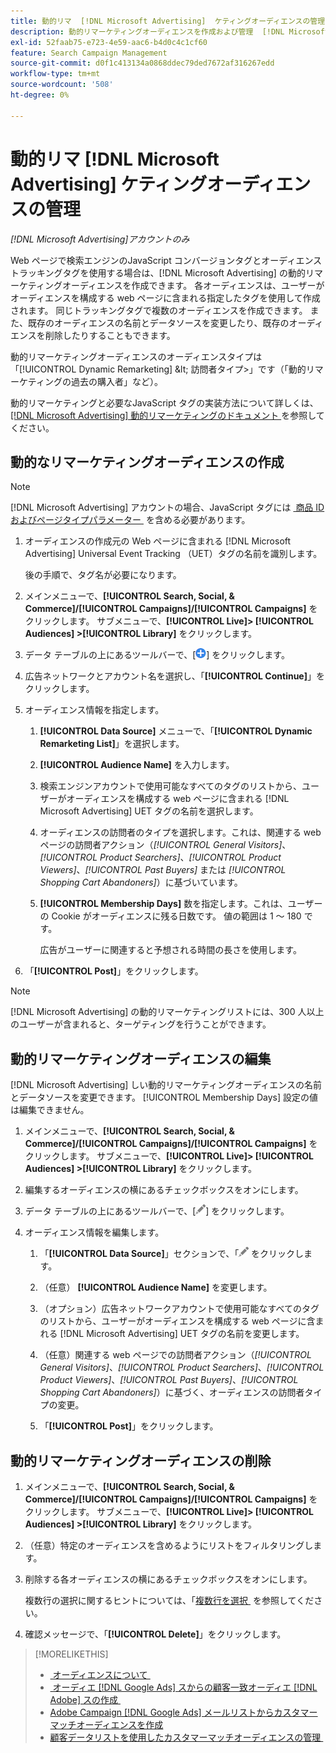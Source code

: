 ```yaml
---
title: 動的リマ  [!DNL Microsoft Advertising]  ケティングオーディエンスの管理
description: 動的リマーケティングオーディエンスを作成および管理  [!DNL Microsoft Advertising]  る方法について説明します。
exl-id: 52faab75-e723-4e59-aac6-b4d0c4c1cf60
feature: Search Campaign Management
source-git-commit: d0f1c413134a0868ddec79ded7672af316267edd
workflow-type: tm+mt
source-wordcount: '508'
ht-degree: 0%

---
```


# 動的リマ [!DNL Microsoft Advertising] ケティングオーディエンスの管理

*[!DNL Microsoft Advertising]アカウントのみ*

Web ページで検索エンジンのJavaScript コンバージョンタグとオーディエンストラッキングタグを使用する場合は、[!DNL Microsoft Advertising] の動的リマーケティングオーディエンスを作成できます。 各オーディエンスは、ユーザーがオーディエンスを構成する web ページに含まれる指定したタグを使用して作成されます。 同じトラッキングタグで複数のオーディエンスを作成できます。 また、既存のオーディエンスの名前とデータソースを変更したり、既存のオーディエンスを削除したりすることもできます。

動的リマーケティングオーディエンスのオーディエンスタイプは「[!UICONTROL Dynamic Remarketing] \&lt; 訪問者タイプ\>」です（「動的リマーケティングの過去の購入者」など）。

動的リマーケティングと必要なJavaScript タグの実装方法について詳しくは、[[!DNL Microsoft Advertising]  動的リマーケティングのドキュメント &#x200B;](https://help.ads.microsoft.com/#apex/ads/en/56910) を参照してください。

## 動的なリマーケティングオーディエンスの作成

>[!NOTE]
>
>[!DNL Microsoft Advertising] アカウントの場合、JavaScript タグには [&#x200B; 商品 ID およびページタイプパラメーター &#x200B;](https://help.ads.microsoft.com/#apex/ads/en/56910/1/#exp85) を含める必要があります。

1. オーディエンスの作成元の Web ページに含まれる [!DNL Microsoft Advertising] Universal Event Tracking （UET）タグの名前を識別します。

   後の手順で、タグ名が必要になります。

1. メインメニューで、**[!UICONTROL Search, Social, & Commerce]/[!UICONTROL Campaigns]/[!UICONTROL Campaigns]** をクリックします。 サブメニューで、**[!UICONTROL Live]> [!UICONTROL Audiences] >[!UICONTROL Library]** をクリックします。

1. データ テーブルの上にあるツールバーで、[![&#x200B; 作成 &#x200B;](/help/search-social-commerce/assets/add.png " 作成 ")] をクリックします。

1. 広告ネットワークとアカウント名を選択し、「**[!UICONTROL Continue]**」をクリックします。

1. オーディエンス情報を指定します。

   1. **[!UICONTROL Data Source]** メニューで、「**[!UICONTROL Dynamic Remarketing List]**」を選択します。

   1. **[!UICONTROL Audience Name]** を入力します。

   1. 検索エンジンアカウントで使用可能なすべてのタグのリストから、ユーザーがオーディエンスを構成する web ページに含まれる [!DNL Microsoft Advertising] UET タグの名前を選択します。

   1. オーディエンスの訪問者のタイプを選択します。これは、関連する web ページの訪問者アクション（*[!UICONTROL General Visitors]*、*[!UICONTROL Product Searchers]*、*[!UICONTROL Product Viewers]*、*[!UICONTROL Past Buyers]* または *[!UICONTROL Shopping Cart Abandoners]*）に基づいています。

   1. **[!UICONTROL Membership Days]** 数を指定します。これは、ユーザーの Cookie がオーディエンスに残る日数です。 値の範囲は 1 ～ 180 です。

      広告がユーザーに関連すると予想される時間の長さを使用します。

1. 「**[!UICONTROL Post]**」をクリックします。

>[!NOTE]
>
>[!DNL Microsoft Advertising] の動的リマーケティングリストには、300 人以上のユーザーが含まれると、ターゲティングを行うことができます。

## 動的リマーケティングオーディエンスの編集

[!DNL Microsoft Advertising] しい動的リマーケティングオーディエンスの名前とデータソースを変更できます。 [!UICONTROL Membership Days] 設定の値は編集できません。

1. メインメニューで、**[!UICONTROL Search, Social, & Commerce]/[!UICONTROL Campaigns]/[!UICONTROL Campaigns]** をクリックします。 サブメニューで、**[!UICONTROL Live]> [!UICONTROL Audiences] >[!UICONTROL Library]** をクリックします。

1. 編集するオーディエンスの横にあるチェックボックスをオンにします。

1. データ テーブルの上にあるツールバーで、[![&#x200B; 編集 &#x200B;](/help/search-social-commerce/assets/edit.png " 編集 ")] をクリックします。

1. オーディエンス情報を編集します。

   1. 「**[!UICONTROL Data Source]**」セクションで、「![&#x200B; 編集 &#x200B;](/help/search-social-commerce/assets/edit.png " 編集 ") をクリックします。

   1. （任意） **[!UICONTROL Audience Name]** を変更します。

   1. （オプション）広告ネットワークアカウントで使用可能なすべてのタグのリストから、ユーザーがオーディエンスを構成する web ページに含まれる [!DNL Microsoft Advertising] UET タグの名前を変更します。

   1. （任意）関連する web ページでの訪問者アクション（*[!UICONTROL General Visitors]*、*[!UICONTROL Product Searchers]*、*[!UICONTROL Product Viewers]*、*[!UICONTROL Past Buyers]*、*[!UICONTROL Shopping Cart Abandoners]*）に基づく、オーディエンスの訪問者タイプの変更。

   1. 「**[!UICONTROL Post]**」をクリックします。

## 動的リマーケティングオーディエンスの削除

1. メインメニューで、**[!UICONTROL Search, Social, & Commerce]/[!UICONTROL Campaigns]/[!UICONTROL Campaigns]** をクリックします。 サブメニューで、**[!UICONTROL Live]> [!UICONTROL Audiences] >[!UICONTROL Library]** をクリックします。

1. （任意）特定のオーディエンスを含めるようにリストをフィルタリングします。

1. 削除する各オーディエンスの横にあるチェックボックスをオンにします。

   複数行の選択に関するヒントについては、「[&#x200B; 複数行を選択 &#x200B;](/help/search-social-commerce/common-tasks/navigation-editing-selection/multiple-rows-select.md) を参照してください。

1. 確認メッセージで、「**[!UICONTROL Delete]**」をクリックします。

>[!MORELIKETHIS]
>
>* [&#x200B; オーディエンスについて &#x200B;](audience-about.md)
>* [&#x200B; オーディエ  [!DNL Google Ads]  スからの顧客一致オーディエ  [!DNL Adobe]  スの作成 &#x200B;](google-audience-from-adobe-audience.md)
>* [Adobe Campaign [!DNL Google Ads]  メールリストからカスタマーマッチオーディエンスを作成 &#x200B;](google-audience-from-campaign-email-list.md)
>* [&#x200B; 顧客データリストを使用したカスタマーマッチオーディエンスの管理 &#x200B;](audience-from-customer-data-list.md)
